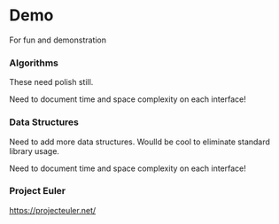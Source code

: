 # Demo
For fun and demonstration

### Algorithms
These need polish still.

Need to document time and space complexity on each interface!

### Data Structures
Need to add more data structures. Woulld be cool to eliminate standard library usage.

Need to document time and space complexity on each interface!

### Project Euler
https://projecteuler.net/
